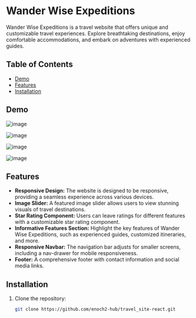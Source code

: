 # Wander Wise Expeditions

Wander Wise Expeditions is a travel website that offers unique and customizable travel experiences. Explore breathtaking destinations, enjoy comfortable accommodations, and embark on adventures with experienced guides.

## Table of Contents

- [Demo](#demo)
- [Features](#features)
- [Installation](#installation)

## Demo
![image](https://github.com/enoch2-hub/travel_site-react/assets/151722245/a708198b-2b1b-4a24-a22c-c8fab6117c10)

![image](https://github.com/enoch2-hub/travel_site-react/assets/151722245/2f01df72-578d-4eb0-9aed-0bf65010c777)

![image](https://github.com/enoch2-hub/travel_site-react/assets/151722245/69d1085c-e346-40ed-9440-ad65a7d82b93)

![image](https://github.com/enoch2-hub/travel_site-react/assets/151722245/5d222847-b9f1-4f52-9d96-0bf9beb116b8)

## Features

- **Responsive Design:** The website is designed to be responsive, providing a seamless experience across various devices.
- **Image Slider:** A featured image slider allows users to view stunning visuals of travel destinations.
- **Star Rating Component:** Users can leave ratings for different features with a customizable star rating component.
- **Informative Features Section:** Highlight the key features of Wander Wise Expeditions, such as experienced guides, customized itineraries, and more.
- **Responsive Navbar:** The navigation bar adjusts for smaller screens, including a nav-drawer for mobile responsiveness.
- **Footer:** A comprehensive footer with contact information and social media links.

## Installation

1. Clone the repository:

   ```bash
   git clone https://github.com/enoch2-hub/travel_site-react.git
